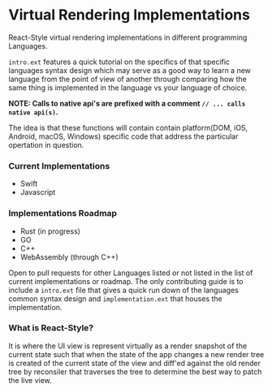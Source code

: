 # Virtual Rendering Implementations

React-Style virtual rendering implementations in different programming Languages.

`intro.ext` features a quick tutorial on the specifics of that specific languages syntax design
which may serve as a good way to learn a new language from the point of view of another through comparing
how the same thing is implemented in the language vs your language of choice. 

**NOTE: Calls to native api's are prefixed with a comment `// ... calls native api(s)`.**

The idea is that these functions will contain contain platform(DOM, iOS, Android, macOS, Windows) specific code
that address the particular opertation in question.

### Current Implementations

- Swift
- Javascript

### Implementations Roadmap

- Rust (in progress)
- GO
- C++
- WebAssembly (through C++)

Open to pull requests for other Languages listed or not listed in the list of current implementations or roadmap. 
The only contributing guide is to include a `intro.ext` file
that gives a quick run down of the languages common syntax design and 
`implementation.ext` that houses the implementation.

### What is React-Style?

It is where the UI view is represent virtually as a render snapshot of the current state
such that when the state of the app changes a new render tree is created of the current state of the view and diff'ed against 
the old render tree by reconsiler that traverses the tree to determine the best way to patch the live view.
